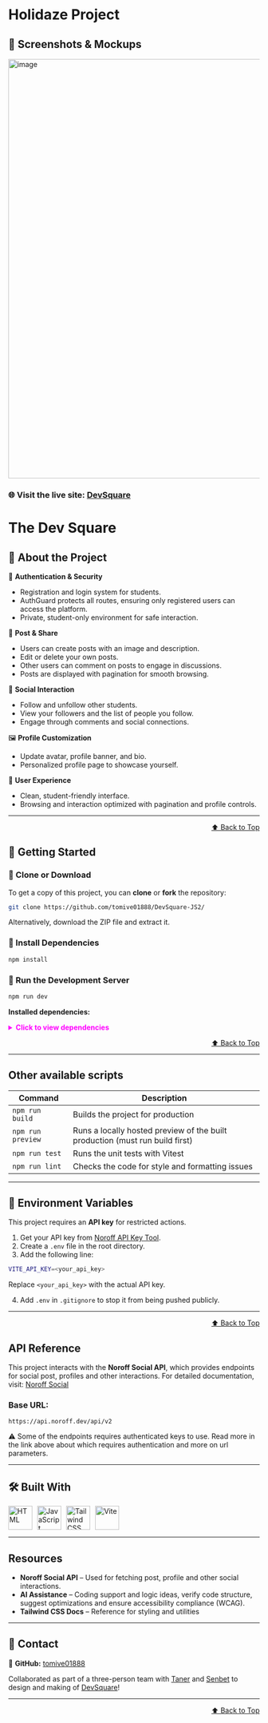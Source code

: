 # Holidaze Project

## 📸 Screenshots & Mockups

<img width="1749" height="840" alt="image" src="https://github.com/user-attachments/assets/7e95b14c-7522-4240-bd86-ce01a5d46778" />


### 🌐 Visit the live site: [DevSquare](https://thedevsquare.netlify.app/?page=1)

# The Dev Square

## 📌 About the Project

🔐 **Authentication & Security**

- Registration and login system for students.
- AuthGuard protects all routes, ensuring only registered users can access the platform.
- Private, student-only environment for safe interaction.

📸 **Post & Share**

- Users can create posts with an image and description.
- Edit or delete your own posts.
- Other users can comment on posts to engage in discussions.
- Posts are displayed with pagination for smooth browsing.

👥 **Social Interaction**

- Follow and unfollow other students.
- View your followers and the list of people you follow.
- Engage through comments and social connections.

🖼️ **Profile Customization**

- Update avatar, profile banner, and bio.
- Personalized profile page to showcase yourself.

📱 **User Experience**
- Clean, student-friendly interface.
- Browsing and interaction optimized with pagination and profile controls.
---

<p  align="right"><a href="#top">⬆️ Back to Top</a></p>

## 🚀 Getting Started

### 🔹 Clone or Download

To get a copy of this project, you can **clone** or **fork** the repository:

```bash
git clone https://github.com/tomive01888/DevSquare-JS2/
```

Alternatively, download the ZIP file and extract it.

### 🔹 Install Dependencies

```bash
npm install
```
### 🔹 Run the Development Server

```bash
npm run dev
```
**Installed dependencies:**

<details style="margin-bottom: 10px, color: #ff00ff;">
  <summary style="color: #ff00ff; user-select: none; cursor: pointer;"><strong>Click to view dependencies</strong></summary>

- **Tailwind CSS** – Utility-first CSS framework
- **@tailwindcss/vite** – Tailwind integration for Vite
- **Vite** – Build tool and development server
- **ESLint** – Linting for clean code

</details>

<p  align="right"><a href="#top">⬆️ Back to Top</a></p>

---
## Other available scripts
| Command           | Description                                                                 |
|-------------------|-----------------------------------------------------------------------------|
| `npm run build`   | Builds the project for production                                            |
| `npm run preview` | Runs a locally hosted preview of the built production (must run build first) |
| `npm run test`    | Runs the unit tests with Vitest                                              |
| `npm run lint`    | Checks the code for style and formatting issues                             |


---

## 🔑 Environment Variables

This project requires an **API key** for restricted actions.

1. Get your API key from [Noroff API Key Tool](https://docs.noroff.dev/docs/v2/auth/api-key#api-key-tool).
2. Create a `.env` file in the root directory.
3. Add the following line:

```bash
VITE_API_KEY=<your_api_key>
```

Replace `<your_api_key>` with the actual API key.

4. Add `.env` in `.gitignore` to stop it from being pushed publicly.

---

<p  align="right"><a href="#top">⬆️ Back to Top</a></p>

## API Reference

This project interacts with the **Noroff Social API**, which provides endpoints for social post, profiles and other interactions.
For detailed documentation, visit: [Noroff Social](https://docs.noroff.dev/docs/v2/social/posts)

### Base URL:

```
https://api.noroff.dev/api/v2
```

⚠️ Some of the endpoints requires authenticated keys to use.
Read more in the link above about which requires authentication and more on url parameters.

---

## 🛠 Built With

<div style="display: flex; gap: 10px;">
  <a href="https://developer.mozilla.org/docs/Web/HTML">
    <img title="HTML" height="48px" width="48px" src="https://skillicons.dev/icons?i=html"/>
  </a>  
  <a href="https://developer.mozilla.org/docs/Web/JavaScript">
    <img title="JavaScript" height="48px" width="48px" src="https://skillicons.dev/icons?i=js"/>
  </a>  
  <a href="https://tailwindcss.com/">
    <img title="Tailwind CSS" height="48px" width="48px" src="https://skillicons.dev/icons?i=tailwind"/>
  </a>   
  <a href="https://vite.dev/">
    <img title="Vite" height="48px" width="48px" src="https://skillicons.dev/icons?i=vite"/>
  </a>
</div>


---

## Resources

- **Noroff Social API** – Used for fetching post, profile and other social interactions.
- **AI Assistance** – Coding support and logic ideas, verify code structure, suggest optimizations and ensure accessibility compliance (WCAG).
- **Tailwind CSS Docs** – Reference for styling and utilities


---

## 📩 Contact

🔗 **GitHub:** [tomive01888](https://github.com/tomive01888)

Collaborated as part of a three-person team with [Taner](https://github.com/tanersebat34) and [Senbet](https://github.com/senbet22) to design and making of [DevSquare](https://thedevsquare.netlify.app/)!



---

<p  align="right"><a href="#top">⬆️ Back to Top</a></p>
